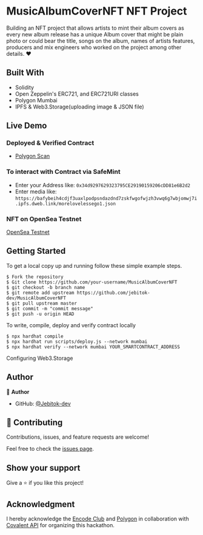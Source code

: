 # MusicAlbumCoverNFT NFT Project

Building an NFT project that allows artists to mint their album covers as every new album release has a unique Album cover that might be plain photo or  could bear the title, songs on the album, names of artists features, producers and mix engineers who worked on the project among other details. ❤️

## Built With

- Solidity
- Open Zeppelin's ERC721, and ERC721URI classes
- Polygon Mumbai
- IPFS & Web3.Storage(uploading image & JSON file)

## Live Demo

### Deployed & Verified Contract
- [Polygon Scan](https://mumbai.polygonscan.com/address/0xDaE1f97ac11fB1f357CD59C18473FE578bFF2d9F)
### To interact with Contract via SafeMint 
- Enter your Address like: 
``0x34d9297629323795CE29190159206cDD81e6B2d2``
- Enter media like: ``https://bafybeih4cdjf3uaxlpodpsndazdnd7zskfwgofwjzh3vwq6g7wbjomwj7i.ipfs.dweb.link/morelovelessego1.json``

### NFT on OpenSea Testnet
[OpenSea Testnet](https://testnets.opensea.io/account?tab=collected)

## Getting Started

To get a local copy up and running follow these simple example steps.

```
$ Fork the repository
$ Git clone https://github.com/your-username/MusicAlbumCoverNFT
$ git checkout -b branch name
$ git remote add upstream https://github.com/jebitok-dev/MusicAlbumCoverNFT
$ git pull upstream master
$ git commit -m "commit message"
$ git push -u origin HEAD
```

To write, compile, deploy and verify contract locally

```
$ npx hardhat compile
$ npx hardhat run scripts/deploy.js --network mumbai
$ npx hardhat verify --network mumbai YOUR_SMARTCONTRACT_ADDRESS

```
Configuring Web3.Storage
<!-- - upload media/json file to the web3.storage dashboard
- create the ``metadata.json`` file configure according to [OpenSea Metadata](https://docs.opensea.io/docs/metadata-standards)
- copy CID of image and add to JSON file ``https://dweb.link/ipfs/YOUR_CID`` -->

## Author

👤 **Author**

- GitHub: [@Jebitok-dev](https://github.com/Jebitok-dev)

## 🤝 Contributing

Contributions, issues, and feature requests are welcome!

Feel free to check the [issues page](issues/).

## Show your support

Give a ⭐️ if you like this project!

## Acknowledgment

I hereby acknowledge the [Encode Club](https://medium.com/encode-club) and [Polygon](https://polygon.technology/) in collaboration with [Covalent API](https://www.covalenthq.com/) for organizing this hackathon.
